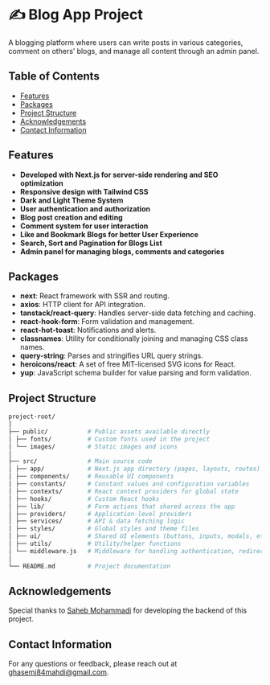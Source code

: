 # ✍️ Blog App Project

A blogging platform where users can write posts in various categories, comment on others’ blogs, and manage all content through an admin panel.

## Table of Contents

- [Features](#features)
- [Packages](#packages)
- [Project Structure](#project-structure)
- [Acknowledgements](#acknowledgements)
- [Contact Information](#contact-information)

## Features

- **Developed with Next.js for server-side rendering and SEO optimization**
- **Responsive design with Tailwind CSS**
- **Dark and Light Theme System**
- **User authentication and authorization**
- **Blog post creation and editing**
- **Comment system for user interaction**
- **Like and Bookmark Blogs for better User Experience**
- **Search, Sort and Pagination for Blogs List**
- **Admin panel for managing blogs, comments and categories**

## Packages

- **next**: React framework with SSR and routing.
- **axios**: HTTP client for API integration.
- **tanstack/react-query**: Handles server-side data fetching and caching.
- **react-hook-form**: Form validation and management.
- **react-hot-toast**: Notifications and alerts.
- **classnames**: Utility for conditionally joining and managing CSS class names.
- **query-string**: Parses and stringifies URL query strings.
- **heroicons/react**: A set of free MIT-licensed SVG icons for React.
- **yup**: JavaScript schema builder for value parsing and form validation.

## Project Structure

```bash
project-root/
│
├── public/           # Public assets available directly
│ ├── fonts/          # Custom fonts used in the project
│ └── images/         # Static images and icons
│
├── src/              # Main source code
│ ├── app/            # Next.js app directory (pages, layouts, routes)
│ ├── components/     # Reusable UI components
│ ├── constants/      # Constant values and configuration variables
│ ├── contexts/       # React context providers for global state
│ ├── hooks/          # Custom React hooks
│ ├── lib/            # Form actions that shared across the app
│ ├── providers/      # Application-level providers
│ ├── services/       # API & data fetching logic
│ ├── styles/         # Global styles and theme files
│ ├── ui/             # Shared UI elements (buttons, inputs, modals, etc.)
│ ├── utils/          # Utility/helper functions
│ └── middleware.js   # Middleware for handling authentication, redirects, etc.
│
└── README.md         # Project documentation

```

## Acknowledgements

Special thanks to [Saheb Mohammadi](https://github.com/sahebmohammadi) for developing the backend of this project.

## Contact Information

For any questions or feedback, please reach out at [ghasemi84mahdi@gmail.com](mailto:ghasemi84mahdi@gmail.com).
